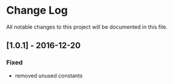 # Change Log
All notable changes to this project will be documented in this file.

## [1.0.1] - 2016-12-20

### Fixed
- removed unused constants

